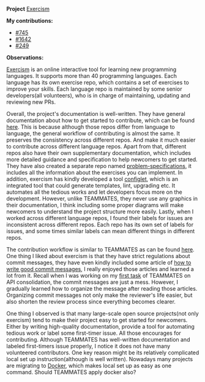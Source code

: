 **Project**
[Exercism](https://github.com/exercism)

**My contributions:**

- [#745](https://github.com/exercism/python/pull/1690)
- [#1642](https://github.com/exercism/java/pull/1642)
- [#249](https://github.com/exercism/cpp/pull/249)

**Observations:**

[Exercism](https://exercism.io/my/tracks) is an online interactive tool for learning new programming languages. It supports more than 40 programming languages. Each language has its own exercise repo, which contains a set of exercises to improve your skills. Each language repo is maintained by some senior developers(all volunteers), who is in charge of maintaining, updating and reviewing new PRs. 

Overall, the project's documentation is well-written. They have general documentation about how to get started to contribute, which can be found [here](https://github.com/exercism/docs/tree/master/contributing-to-language-tracks). This is because although those repos differ from language to language, the general workflow of contributing is almost the same. It preserves the consistency across different repos. And make it much easier to contribute across different language repos. Apart from that, different repos also have their own supplementary documentation, which includes more detailed guidance and specification to help newcomers to get started. They have also created a separate repo named [problem-specifications](https://github.com/exercism/problem-specifications), it includes all the information about the exercises you can implement. In addition, exercism has kindly developed a tool [configlet](https://github.com/exercism/configlet), which is an integrated tool that could generate templates, lint, upgrading etc. It automates all the tedious works and let developers focus more on the development. However, unlike TEAMMATES, they never use any graphics in their documentation, I think including some proper diagrams will make newcomers to understand the project structure more easily. Lastly, when I worked across different language repos, I found their labels for issues are inconsistent across different repos. Each repo has its own set of labels for issues, and some times similar labels can mean different things in different repos. 

The contribution workflow is similar to TEAMMATES as can be found [here](https://github.com/exercism/docs/blob/master/you-can-help/implement-an-exercise-from-specification.md). One thing I liked about exercism is that they have strict regulations about commit messages, they have even kindly included some article of [how to write good commit messages](https://chris.beams.io/posts/git-commit/#seven-rules), I really enjoyed those articles and learned a lot from it. Recall when I was working on my [first task](https://github.com/TEAMMATES/teammates/pull/9436) of TEAMMATES on API consolidation, the commit messages are just a mess. However, I gradually learned how to organize the message after reading those articles. Organizing commit messages not only make the reviewer's life easier, but also shorten the review process since everything becomes clearer.

One thing I observed is that many large-scale open source projects(not only exercism) tend to make their project easy to get started for newcomers. Either by writing high-quality documentation, provide a tool for automating tedious work or label some first-timer issue. All those encourages for contributing. Although TEAMMATES has well-written documentation and labeled first-timers issue properly, I notice it does not have many volunteered contributors. One key reason might be its relatively complicated local set up instruction(although is well written). Nowadays many projects are migrating to [Docker](https://www.docker.com/), which makes local set up as easy as one command. Should TEAMMATES apply docker also? 
